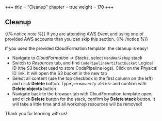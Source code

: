 +++
title = "Cleanup"
chapter = true
weight = 170
+++

## Cleanup
{{% notice note %}}
If you are attending AWS Event and using one of provided AWS accounts than you can skip this section.
{{% /notice %}}

If you used the provided CloudFormation template, the cleanup is easy! 

* Navigate to *CloudFormation -> Stacks*, select *`MendWorkshop`* stack
* Switch to *Resources* tab, and find `CodePipelineArtifactBucket` Logical ID (the S3 bucket used to store CodePipeline logs). Click on the Physical ID link. It will open the S3 bucket in the new tab
* Select all content (use the top checkbox in the first column on the left) and click **Delete** button. Type *`permanently delete`* and confirm with **Delete objects** button
* Navigate back to the browser tab with CloudFormation template open, and click **Delete** button for the stack, confirm by **Delete stack** button. It will take a little time and all workshop resources will be removed!

Thank you for learning with us!